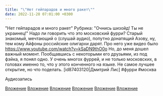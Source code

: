 ```yaml
---
title: "\"Нет гейпарадов и много ракет\""
date: 2022-11-28 07:01:00 +0300
---
```


"Нет гейпарадов и много ракет"
Рубрика: "Очнись шизойд! Ты не украинец!"
Надо ли говорить что это московский фурри? Старый знакомый, мечтающий о (слушай аудио), попутно донатящий Азову, ну, тем кому Айфоны российские олигархи дарят.
Про него уже видео было https://www.youtube.com/watch?v=kSaDN9thO0o
Но, до меня дошел важный момент. Пообщавшись с некоторыми его друзьями, из под фэйка, я понял одно. У очень многох фуррей, и не только московских, в головах именно то, что у этого конченного на языке. Не самое лучшее открытие, но что поделать.
[id87403120|Дмитрий Лис]
#фурри #москва


Аудиозапись

[Вложение](/assets/vk_photos/3/5vRlqKEZtX0.jpg)
[Вложение](/assets/vk_photos/3/dNT5emYFXMQ.jpg)
[Вложение](/assets/vk_photos/3/c2j0poNKiE0.jpg)
[Вложение](/assets/vk_photos/4/L4IfX_bXZVE.jpg)
[Вложение](/assets/vk_photos/3/pV9DxvTQkcs.jpg)
[Вложение](https://vk.com/video41076938_456239574)

